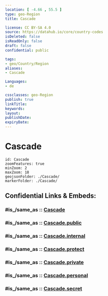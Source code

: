 ```yaml
---
location: [ -4.66 , 55.5 ] 
type: geo-Region
title: Cascade

license: CC BY-SA 4.0
source: https://datahub.io/core/country-codes
isDeleted: false
isReadOnly: false
draft: false
confidential: public

tags:
- geo/Country/Region
aliases:
- Cascade

Languages:
- de

cssclasses: geo-Region
publish: true
linkTitle: 
keywords: 
layout: 
publishDate: 
expiryDate: 
---
```


# Cascade

```leaflet
id: Cascade
zoomFeatures: true 
minZoom: 2 
maxZoom: 18
geojsonFolder: ./Cascade/
markerFolder: ./Cascade/
```


## Confidential Links & Embeds: 

### #is_/same_as :: [Cascade](/_Standards/Earth/Continent/Africa/Africa~East/Seychelles/Regions~Seychelles/Cascade.md) 

### #is_/same_as :: [Cascade.public](/_public/Earth/Continent/Africa/Africa~East/Seychelles/Regions~Seychelles/Cascade.public.md) 

### #is_/same_as :: [Cascade.internal](/_internal/Earth/Continent/Africa/Africa~East/Seychelles/Regions~Seychelles/Cascade.internal.md) 

### #is_/same_as :: [Cascade.protect](/_protect/Earth/Continent/Africa/Africa~East/Seychelles/Regions~Seychelles/Cascade.protect.md) 

### #is_/same_as :: [Cascade.private](/_private/Earth/Continent/Africa/Africa~East/Seychelles/Regions~Seychelles/Cascade.private.md) 

### #is_/same_as :: [Cascade.personal](/_personal/Earth/Continent/Africa/Africa~East/Seychelles/Regions~Seychelles/Cascade.personal.md) 

### #is_/same_as :: [Cascade.secret](/_secret/Earth/Continent/Africa/Africa~East/Seychelles/Regions~Seychelles/Cascade.secret.md)

